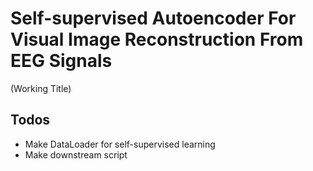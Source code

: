 # Self-supervised Autoencoder For Visual Image Reconstruction From EEG Signals

(Working Title)

## Todos

* Make DataLoader for self-supervised learning
* Make downstream script
